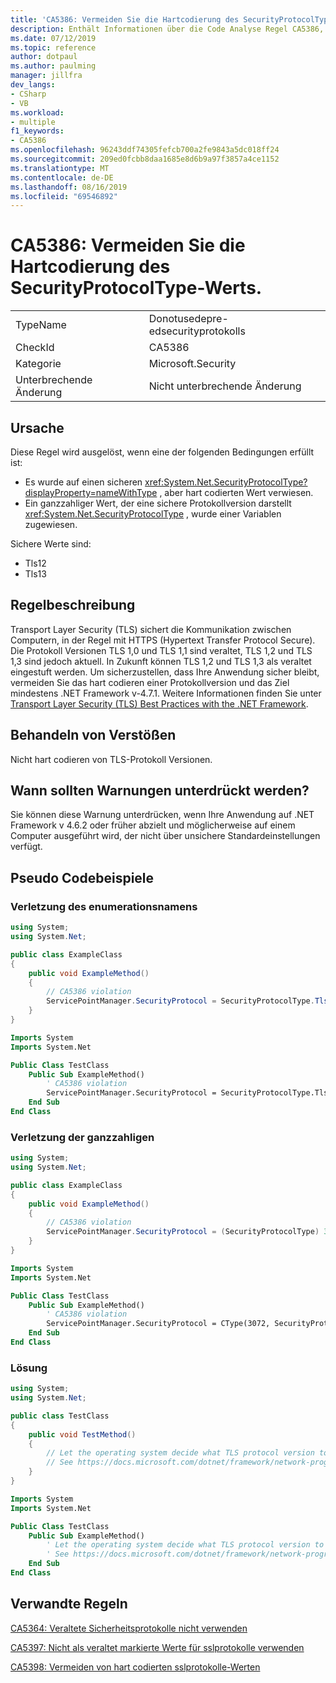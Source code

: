 ```yaml
---
title: 'CA5386: Vermeiden Sie die Hartcodierung des SecurityProtocolType-Werts.'
description: Enthält Informationen über die Code Analyse Regel CA5386, einschließlich der Gründe, der Behebung von Verstößen und der Zeit, zu der Sie unterdrückt werden soll.
ms.date: 07/12/2019
ms.topic: reference
author: dotpaul
ms.author: paulming
manager: jillfra
dev_langs:
- CSharp
- VB
ms.workload:
- multiple
f1_keywords:
- CA5386
ms.openlocfilehash: 96243ddf74305fefcb700a2fe9843a5dc018ff24
ms.sourcegitcommit: 209ed0fcbb8daa1685e8d6b9a97f3857a4ce1152
ms.translationtype: MT
ms.contentlocale: de-DE
ms.lasthandoff: 08/16/2019
ms.locfileid: "69546892"
---
```

# <a name="ca5386-avoid-hardcoding-securityprotocoltype-value"></a>CA5386: Vermeiden Sie die Hartcodierung des SecurityProtocolType-Werts.

|||
|-|-|
|TypeName|Donotusedepre-edsecurityprotokolls|
|CheckId|CA5386|
|Kategorie|Microsoft.Security|
|Unterbrechende Änderung|Nicht unterbrechende Änderung|

## <a name="cause"></a>Ursache

Diese Regel wird ausgelöst, wenn eine der folgenden Bedingungen erfüllt ist:
- Es wurde auf einen sicheren <xref:System.Net.SecurityProtocolType?displayProperty=nameWithType> , aber hart codierten Wert verwiesen.
- Ein ganzzahliger Wert, der eine sichere Protokollversion darstellt <xref:System.Net.SecurityProtocolType> , wurde einer Variablen zugewiesen.

Sichere Werte sind:
- Tls12
- Tls13

## <a name="rule-description"></a>Regelbeschreibung

Transport Layer Security (TLS) sichert die Kommunikation zwischen Computern, in der Regel mit HTTPS (Hypertext Transfer Protocol Secure). Die Protokoll Versionen TLS 1,0 und TLS 1,1 sind veraltet, TLS 1,2 und TLS 1,3 sind jedoch aktuell. In Zukunft können TLS 1,2 und TLS 1,3 als veraltet eingestuft werden. Um sicherzustellen, dass Ihre Anwendung sicher bleibt, vermeiden Sie das hart codieren einer Protokollversion und das Ziel mindestens .NET Framework v-4.7.1. Weitere Informationen finden Sie unter [Transport Layer Security (TLS) Best Practices with the .NET Framework](/dotnet/framework/network-programming/tls).

## <a name="how-to-fix-violations"></a>Behandeln von Verstößen

Nicht hart codieren von TLS-Protokoll Versionen.

## <a name="when-to-suppress-warnings"></a>Wann sollten Warnungen unterdrückt werden?

Sie können diese Warnung unterdrücken, wenn Ihre Anwendung auf .NET Framework v 4.6.2 oder früher abzielt und möglicherweise auf einem Computer ausgeführt wird, der nicht über unsichere Standardeinstellungen verfügt.

## <a name="pseudo-code-examples"></a>Pseudo Codebeispiele

### <a name="enumeration-name-violation"></a>Verletzung des enumerationsnamens

```csharp
using System;
using System.Net;

public class ExampleClass
{
    public void ExampleMethod()
    {
        // CA5386 violation
        ServicePointManager.SecurityProtocol = SecurityProtocolType.Tls12;
    }
}
```

```vb
Imports System
Imports System.Net

Public Class TestClass
    Public Sub ExampleMethod()
        ' CA5386 violation
        ServicePointManager.SecurityProtocol = SecurityProtocolType.Tls12
    End Sub
End Class
```

### <a name="integer-value-violation"></a>Verletzung der ganzzahligen

```csharp
using System;
using System.Net;

public class ExampleClass
{
    public void ExampleMethod()
    {
        // CA5386 violation
        ServicePointManager.SecurityProtocol = (SecurityProtocolType) 3072;    // TLS 1.2
    }
}
```

```vb
Imports System
Imports System.Net

Public Class TestClass
    Public Sub ExampleMethod()
        ' CA5386 violation
        ServicePointManager.SecurityProtocol = CType(3072, SecurityProtocolType)   ' TLS 1.2
    End Sub
End Class
```

### <a name="solution"></a>Lösung

```csharp
using System;
using System.Net;

public class TestClass
{
    public void TestMethod()
    {
        // Let the operating system decide what TLS protocol version to use.
        // See https://docs.microsoft.com/dotnet/framework/network-programming/tls
    }
}
```

```vb
Imports System
Imports System.Net

Public Class TestClass
    Public Sub ExampleMethod()
        ' Let the operating system decide what TLS protocol version to use.
        ' See https://docs.microsoft.com/dotnet/framework/network-programming/tls
    End Sub
End Class
```

## <a name="related-rules"></a>Verwandte Regeln

[CA5364: Veraltete Sicherheitsprotokolle nicht verwenden](ca5364.md)

[CA5397: Nicht als veraltet markierte Werte für sslprotokolle verwenden](ca5397.md)

[CA5398: Vermeiden von hart codierten sslprotokolle-Werten](ca5398.md)
